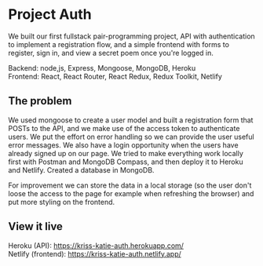# Project Auth

We built our first fullstack pair-programming project, API with authentication to implement a registration flow, and a simple frontend with forms to register, sign in, and view a secret poem once you're logged in.

Backend: node,js, Express, Mongoose, MongoDB, Heroku \
Frontend: React, React Router, React Redux, Redux Toolkit, Netlify

## The problem

We used mongoose to create a user model and built a registration form that POSTs to the API, and we make use of the access token to authenticate users. We put the effort on error handling so we can provide the user useful error messages.
We also have a login opportunity when the users have already signed up on our page.
We tried to make everything work locally first with Postman and MongoDB Compass, and then deploy it to Heroku and Netlify. Created a database in MongoDB.

For improvement we can store the data in a local storage (so the user don't loose the access to the page for example when refreshing the browser) and put more styling on the frontend.

## View it live

Heroku (API): https://kriss-katie-auth.herokuapp.com/ \
Netlify (frontend): https://kriss-katie-auth.netlify.app/
